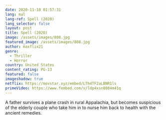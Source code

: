 ```yaml
---
date: 2020-11-10 01:57:31
lang: mal
lang-ref: Spell (2020)
lang_selector: false
layout: post
title: Spell (2020)
image: /assets/images/808.jpg
featured_image: /assets/images/808.jpg
author: maxflix21
genre:
  - Thriller
  - Horror
country: United States
content_rating: PG-13
featured: false
imageshadow: true
netflix: https://movstar.xyz/embed/LTh4TF2aLBNR1ls
primeVideo: https://www.fembed.com/v/ldp4xsn0804m41q
---
```

A father survives a plane crash in rural Appalachia, but becomes suspicious of the elderly couple who take him in to nurse him back to health with the ancient remedies.